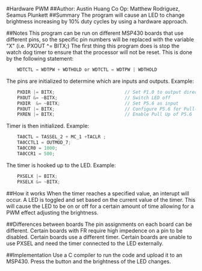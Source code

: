 #Hardware PWM
##Author: Austin Huang   Co Op: Matthew Rodriguez, Seamus Plunkett
##Summary 
The program will cause an LED to change brightness increasing by 10% duty cycles by using a hardware approach.

##Notes
This program can be run on different MSP430 boards that use different pins, so the specific pin numbers will be replaced with the variable "X" (i.e. PXOUT ^= BITX;)
The first thing this program does is stop the watch dog timer to ensure that the processor will not be reset. This is done by the following statement:
```c
	WDTCTL = WDTPW + WDTHOLD or WDTCTL = WDTPW | WDTHOLD
```
The pins are initialized to determine which are inputs and outputs. 
Example:
```c
    PXDIR |= BITX;                          // Set P1.0 to output direction
    PXOUT &= ~BITX;                         // Switch LED off
    PXDIR  &= ~BITX;                        // Set P5.6 as input
    PXOUT |= BITX;                          // Configure P5.6 for Pull-Up
    PXREN |= BITX;                          // Enable Pull Up of P5.6
```
Timer is then initialized.
Example:
```c
    TA0CTL = TASSEL_2 + MC_1 +TACLR ;
    TA0CCTL1 = OUTMOD_7;
    TA0CCR0 = 1000;
    TA0CCR1 = 500;
```
The timer is hooked up to the LED.
Example:
```c
    PXSELX |= BITX;
    PXSELX &= ~BITX;
```

##How it works
When the timer reaches a specified value, an interupt will occur. A LED is toggled and set based on the 
current value of the timer. This will cause the LED to be on or off for a certain amount of time allowing for a PWM effect adjusting the brightness.

##Differences between boards
The pin assignments on each board can be different.
Certain boards with FR require high impedence on a pin to be disabled.
Certain boards use a different timer.
Certain boards are unable to use PXSEL and need the timer connected to the LED externally.

##Implementation
Use a C compiler to run the code and upload it to an MSP430. Press the button and the brightness of the LED changes.


